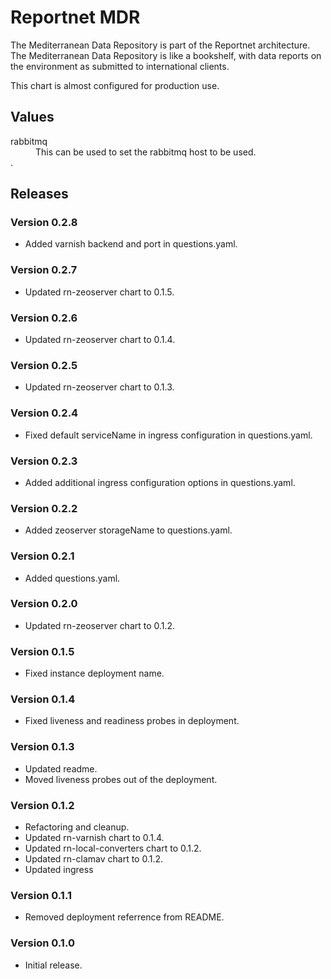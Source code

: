 # Reportnet MDR

The Mediterranean Data Repository is part of the Reportnet architecture. The Mediterranean Data Repository is like a bookshelf, with data reports on the environment as submitted to international clients.

This chart is almost configured for production use.

## Values

<dl>

  <dt>rabbitmq</dt>
  <dd>This can be used to set the rabbitmq host to be used.</dd>.</dd>

</dl>

## Releases

### Version 0.2.8
- Added varnish backend and port in questions.yaml.

### Version 0.2.7
- Updated rn-zeoserver chart to 0.1.5.

### Version 0.2.6
- Updated rn-zeoserver chart to 0.1.4.

### Version 0.2.5
- Updated rn-zeoserver chart to 0.1.3.

### Version 0.2.4
- Fixed default serviceName in ingress configuration in questions.yaml.

### Version 0.2.3
- Added additional ingress configuration options in questions.yaml.

### Version 0.2.2
- Added zeoserver storageName to questions.yaml.

### Version 0.2.1
- Added questions.yaml.

### Version 0.2.0
- Updated rn-zeoserver chart to 0.1.2.

### Version 0.1.5
- Fixed instance deployment name.

### Version 0.1.4
- Fixed liveness and readiness probes in deployment.

### Version 0.1.3
- Updated readme.
- Moved liveness probes out of the deployment.

### Version 0.1.2
- Refactoring and cleanup.
- Updated rn-varnish chart to 0.1.4.
- Updated rn-local-converters chart to 0.1.2.
- Updated rn-clamav chart to 0.1.2.
- Updated ingress

### Version 0.1.1
- Removed deployment referrence from README.

### Version 0.1.0
- Initial release.

